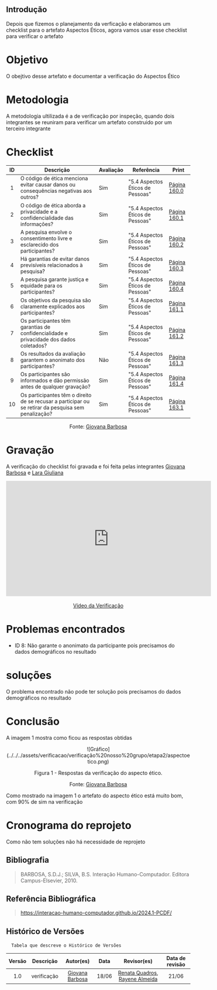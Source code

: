## Introdução
Depois que fizemos o planejamento da verficação e elaboramos um checklist para o artefato Aspectos Éticos, agora vamos usar esse checklist para verificar o artefato

# Objetivo
O obejtivo desse artefato e documentar a verificação do Aspectos Ético

# Metodologia
A metodologia ultilizada é a de verificação por inspeção, quando dois integrantes se reuniram para verificar um artefato construido por um terceiro integrante

# Checklist
| ID | Descrição | Avaliação | Referência | Print |
| :----: | --------- | ---------- | ----------- | ------- |
| 1 | O código de ética menciona evitar causar danos ou consequências negativas aos outros? |Sim | "5.4 Aspectos Éticos de Pessoas" | [Página 160.0](../../../assets/verificacao/verificação%20nosso%20grupo/etapa2/160.0.png) |
| 2 | O código de ética aborda a privacidade e a confidencialidade das informações? |Sim  | "5.4 Aspectos Éticos de Pessoas" | [Página 160.1](../../../assets/verificacao/verificação%20nosso%20grupo/etapa2/160.1.png) |
| 3 | A pesquisa envolve o consentimento livre e esclarecido dos participantes? | Sim | "5.4 Aspectos Éticos de Pessoas" | [Página 160.2](../../../assets/verificacao/verificação%20nosso%20grupo/etapa2/160.2.png) |
| 4 | Há garantias de evitar danos previsíveis relacionados à pesquisa? |Sim  | "5.4 Aspectos Éticos de Pessoas" | [Página 160.3](../../../assets/verificacao/verificação%20nosso%20grupo/etapa2/160.3.png) |
| 5 | A pesquisa garante justiça e equidade para os participantes? | Sim | "5.4 Aspectos Éticos de Pessoas" | [Página 160.4](../../../assets/verificacao/verificação%20nosso%20grupo/etapa2/160.4.png) |
| 6 | Os objetivos da pesquisa são claramente explicados aos participantes? |Sim  | "5.4 Aspectos Éticos de Pessoas" | [Página 161.1](../../../assets/verificacao/verificação%20nosso%20grupo/etapa2/161.1.png) |
| 7 | Os participantes têm garantias de confidencialidade e privacidade dos dados coletados? |Sim  | "5.4 Aspectos Éticos de Pessoas" | [Página 161.2](../../../assets/verificacao/verificação%20nosso%20grupo/etapa2/161.2.png) | 
| 8 | Os resultados da avaliação garantem o anonimato dos participantes? | Não| "5.4 Aspectos Éticos de Pessoas" | [Página 161.3](../../../assets/verificacao/verificação%20nosso%20grupo/etapa2/161.3.png) |
| 9 | Os participantes são informados e dão permissão antes de qualquer gravação? |Sim  | "5.4 Aspectos Éticos de Pessoas" | [Página 161.4](../../../assets/verificacao/verificação%20nosso%20grupo/etapa2/161.4.png) |
| 10 | Os participantes têm o direito de se recusar a participar ou se retirar da pesquisa sem penalização? |Sim  | "5.4 Aspectos Éticos de Pessoas" | [Página 163.1](../../../assets/verificacao/verificação%20nosso%20grupo/etapa2/163,1.png) |


<center> <p>Fonte: <a href="https://github.com/gio221">Giovana Barbosa</a></p></center>

# Gravação
A verificação do checklist foi gravada e foi feita pelas integrantes [Giovana Barbosa](https://github.com/gio221) e  [Lara Giuliana](https://github.com/gravelylara) 

<p style="text-align: center"><iframe width="560" height="315" src="https://www.youtube.com/embed/2xBl_GqH7pc " title="YouTube video player" frameborder="0" allow="accelerometer; autoplay; clipboard-write; encrypted-media; gyroscope; picture-in-picture; web-share" referrerpolicy="strict-origin-when-cross-origin" allowfullscreen></iframe></p>
<p style="text-align: center"><a href="https://youtu.be/2xBl_GqH7pc " target="blanket">Vídeo da Verificação</a></p>

# Problemas encontrados

* ID 8: Não garante o anonimato da participante pois precisamos do dados demográficos no resultado

# soluções
O problema encontrado não pode ter solução pois precisamos do dados demográficos no resultado


# Conclusão
A imagem 1 mostra como ficou as respostas obtidas
<center>
![Gráfico](../../../assets/verificacao/verificação%20nosso%20grupo/etapa2/aspectoetico.png)
<div align="center">
<p> Figura 1 - Respostas da verificação do aspecto ético.</p>
 <center>  <p>Fonte: <a href="https://github.com/gio221">Giovana Barbosa</a></p></center>        
</div></center>

Como mostrado na imagem 1 o artefato do aspecto ético está muito bom, com 90% de sim na verificação

# Cronograma do reprojeto
Como não tem soluções não há necessidade de reprojeto

## Bibliografia
> BARBOSA, S.D.J.; SILVA, B.S. Interação Humano-Computador. Editora Campus-Elsevier, 2010.

## Referência Bibliográfica

> https://interacao-humano-computador.github.io/2024.1-PCDF/

## Histórico de Versões
      Tabela que descreve o Histórico de Versões

|     Versão       |     Descrição      |      Autor(es)      | Data           |  Revisor(es)          |Data de revisão|
| :----------------------------------------------------------: | :-------------------------------: | :-------------------------------------------------: | :-------------------------------: |  :-------------------------------: | :-------------------------------: |
| 1.0 | verificação |[Giovana Barbosa](https://github.com/gio221) | 18/06 |  [Renata Quadros](https://github.com/Renatinha28), [Rayene Almeida](https://github.com/rayenealmeida)| 21/06|
